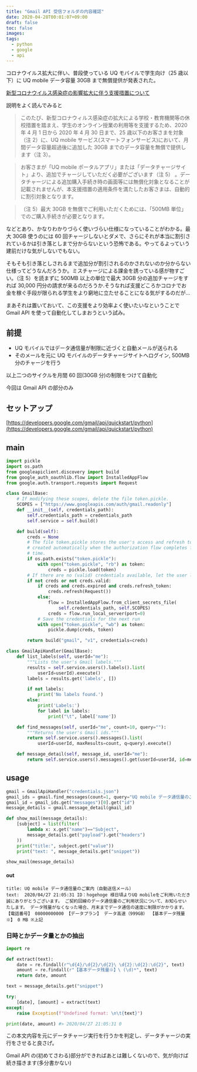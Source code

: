 ```yaml
---
title: "Gmail API 受信フォルダの内容確認"
date: 2020-04-28T00:01:07+09:00
draft: false
toc: false
images:
tags:
  - python
  - google
  - api
---
```


コロナウイルス拡大に伴い、普段使っている UQ モバイルで学生向け（25 歳以下）に UQ mobile データ容量 30GB まで無償提供が発表された。

[新型コロナウイルス感染症の影響拡大に伴う支援措置について](https://www.uqwimax.jp/annai/news_release/202004061.html)

説明をよく読んでみると

> このたび、新型コロナウィルス感染症の拡大による学校・教育機関等の休校措置を踏まえ、学生のオンライン授業の利用等を支援するため、2020 年 4 月 1 日から 2020 年 4 月 30 日まで、25 歳以下のお客さまを対象（注 2）に、UQ mobile サービス(スマートフォンサービス)において、月間データ容量超過後に追加した 30GB までのデータ容量を無償で提供します（注 3）。

> お客さまが「UQ mobile ポータルアプリ」または「データチャージサイト」より、追加でチャージしていただく必要がございます（注 5） 。データチャージによる追加購入手続き時の画面等には無償化対象となることが記載されませんが、本支援措置の適用条件を満たしたお客さまは、自動的に割引対象となります。

> （注 5）最大 30GB を無償でご利用いただくためには、「500MB 単位」でのご購入手続きが必要となります。

などとあり、かなりわかりづらく使いづらい仕様になっていることがわかる。最大 30GB 使うのには 60 回チャージしないとダメで、さらにそれが本当に割引されているかは引き落としまで分からないという恐怖である。やってるよっていう建前だけな気がしないでもない。

そもそも引き落としされるまで追加分が割引されるのかされないのか分からない仕様ってどうなんだろうか。ミスチャージによる課金を誘っている感が物すごい。（注 5）を読まずに 500MB 以上の単位で最大 30GB 分の追加チャージをすれば 30,000 円分の請求が来るのだろうか.そうなれば支援どころかコロナでお金を稼ぐ手段が限られる学生をより窮地に立たせることになる気がするのだが...

まあそれは置いておいて、この支援をより効率よく使いたいなということで Gmail API を使って自動化してしまおうという試み。

## 前提

- UQ モバイルではデータ通信量が制限に近づくと自動メールが送られる
- そのメールを元に UQ モバイルのデータチャージサイトへログイン, 500MB 分のチャージを行う

以上二つのサイクルを月間 60 回(30GB 分)の制限をつけて自動化

今回は Gmail API の部分のみ

## セットアップ

[https://developers.google.com/gmail/api/quickstart/python](https://developers.google.com/gmail/api/quickstart/python)

## main

```python
import pickle
import os.path
from googleapiclient.discovery import build
from google_auth_oauthlib.flow import InstalledAppFlow
from google.auth.transport.requests import Request

class GmailBase:
    # If modifying these scopes, delete the file token.pickle.
    SCOPES = ["https://www.googleapis.com/auth/gmail.readonly"]
    def __init__(self, credentials_path):
        self.credentials_path = credentials_path
        self.service = self.build()

    def build(self):
        creds = None
        # The file token.pickle stores the user's access and refresh tokens, and is
        # created automatically when the authorization flow completes for the first
        # time.
        if os.path.exists("token.pickle"):
            with open("token.pickle", "rb") as token:
                creds = pickle.load(token)
        # If there are no (valid) credentials available, let the user log in.
        if not creds or not creds.valid:
            if creds and creds.expired and creds.refresh_token:
                creds.refresh(Request())
            else:
                flow = InstalledAppFlow.from_client_secrets_file(
                    self.credentials_path, self.SCOPES)
                creds = flow.run_local_server(port=0)
            # Save the credentials for the next run
            with open("token.pickle", "wb") as token:
                pickle.dump(creds, token)

        return build("gmail", "v1", credentials=creds)

class GmailApiHandler(GmailBase):
    def list_labels(self, userId="me"):
        """Lists the user's Gmail labels."""
        results = self.service.users().labels().list(
            userId=userId).execute()
        labels = results.get('labels', [])

        if not labels:
            print('No labels found.')
        else:
            print('Labels:')
            for label in labels:
                print("\t", label['name'])

    def find_messages(self, userId="me", count=10, query=""):
        """Returns the user's Gmail ids."""
        return self.service.users().messages().list(
            userId=userId, maxResults=count, q=query).execute()

    def message_detail(self, message_id, userId="me"):
        return self.service.users().messages().get(userId=userId, id=message_id).execute()
```

## usage

```python
gmail = GmailApiHandler("credentials.json")
gmail_ids = gmail.find_messages(count=1, query="UQ mobile データ通信量のご案内")
gmail_id = gmail_ids.get("messages")[0].get("id")
message_details = gmail.message_detail(gmail_id)

def show_mail(message_details):
    [subject] = list(filter(
        lambda x: x.get("name")=="Subject",
        message_details.get("payload").get("headers")
    ))
    print("title:", subject.get("value"))
    print("text: ", message_details.get("snippet"))

show_mail(message_details)
```

#### out

```
title: UQ mobile データ通信量のご案内（自動送信メール）
text:  2020/04/27 21:05:31 ID：hogehoge 様日頃よりUQ mobileをご利用いただき誠にありがとうございます。 ご契約回線のデータ通信量のご利用状況について、お知らせいたします。 データ残量がなくなった場合、月末までデータ通信の速度に制限がかかります。 【電話番号】 08000000000 【データプラン】 データ高速（999GB） 【基本データ残量※】 0 MB ※上記
```

### 日時とかデータ量とかの抽出

```python
import re

def extract(text):
    date = re.findall(r"\d{4}/\d{2}/\d{2}\ \d{2}:\d{2}:\d{2}", text)
    amount = re.findall(r"【基本データ残量※】\ (\d)*", text)
    return date, amount

text = message_details.get("snippet")

try:
    [date], [amount] = extract(text)
except:
    raise Exception(f"Undefined format: \n\t{text}")

print(date, amount) #> 2020/04/27 21:05:31 0
```

この本文内容を元にデータチャージ実行を行うかを判定し、データチャージの実行をさせると良さげ。

Gmail API の(初めてさわる)部分ができればあとは難しくないので、気が向けば続き描きます(多分書かない)
